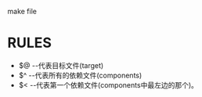 make file

# RULES

- $@          --代表目标文件(target)
- $^          --代表所有的依赖文件(components)
- $<          --代表第一个依赖文件(components中最左边的那个)。